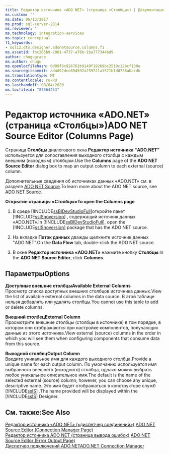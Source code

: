 ```yaml
---
title: Редактор источника «ADO NET» (страница «Столбцы») | Документация Майкрософт
ms.custom: ''
ms.date: 06/13/2017
ms.prod: sql-server-2014
ms.reviewer: ''
ms.technology: integration-services
ms.topic: conceptual
f1_keywords:
- sql12.dts.designer.adonetsource.columns.f1
ms.assetid: fbc205b9-2001-4737-a76b-1ba777344bd9
author: chugugrace
ms.author: chugu
ms.openlocfilehash: 0d89f8c926761b9149f19269bc2519c12bcf130e
ms.sourcegitcommit: ad4d92dce894592a259721a1571b1d8736abacdb
ms.translationtype: MT
ms.contentlocale: ru-RU
ms.lasthandoff: 08/04/2020
ms.locfileid: "87664453"
---
```

# <a name="ado-net-source-editor-columns-page"></a><span data-ttu-id="012dc-102">Редактор источника «ADO.NET» (страница «Столбцы»)</span><span class="sxs-lookup"><span data-stu-id="012dc-102">ADO NET Source Editor (Columns Page)</span></span>
  <span data-ttu-id="012dc-103">Страница **Столбцы** диалогового окна **Редактор источника "ADO.NET"** используется для сопоставления выходного столбца с каждым внешним (исходным) столбцом.</span><span class="sxs-lookup"><span data-stu-id="012dc-103">Use the **Columns** page of the **ADO NET Source Editor** dialog box to map an output column to each external (source) column.</span></span>  
  
 <span data-ttu-id="012dc-104">Дополнительные сведения об источниках данных «ADO.NET» см. в разделе [ADO NET Source](data-flow/ado-net-source.md).</span><span class="sxs-lookup"><span data-stu-id="012dc-104">To learn more about the ADO NET source, see [ADO NET Source](data-flow/ado-net-source.md).</span></span>  
  
 <span data-ttu-id="012dc-105">**Открытие страницы «Столбцы»**</span><span class="sxs-lookup"><span data-stu-id="012dc-105">**To open the Columns page**</span></span>  
  
1.  <span data-ttu-id="012dc-106">В среде [!INCLUDE[ssBIDevStudioFull](../includes/ssbidevstudiofull-md.md)]откройте пакет [!INCLUDE[ssISnoversion](../includes/ssisnoversion-md.md)] , содержащий источник данных «ADO.NET».</span><span class="sxs-lookup"><span data-stu-id="012dc-106">In [!INCLUDE[ssBIDevStudioFull](../includes/ssbidevstudiofull-md.md)], open the [!INCLUDE[ssISnoversion](../includes/ssisnoversion-md.md)] package that has the ADO NET source.</span></span>  
  
2.  <span data-ttu-id="012dc-107">На вкладке **Поток данных** дважды щелкните источник данных "ADO.NET".</span><span class="sxs-lookup"><span data-stu-id="012dc-107">On the **Data Flow** tab, double-click the ADO NET source.</span></span>  
  
3.  <span data-ttu-id="012dc-108">В окне **Редактор источника «ADO.NET»** нажмите кнопку **Столбцы**.</span><span class="sxs-lookup"><span data-stu-id="012dc-108">In the **ADO NET Source Editor**, click **Columns**.</span></span>  
  
## <a name="options"></a><span data-ttu-id="012dc-109">Параметры</span><span class="sxs-lookup"><span data-stu-id="012dc-109">Options</span></span>  
 <span data-ttu-id="012dc-110">**Доступные внешние столбцы**</span><span class="sxs-lookup"><span data-stu-id="012dc-110">**Available External Columns**</span></span>  
 <span data-ttu-id="012dc-111">Просмотр списка доступных внешних столбцов источника данных.</span><span class="sxs-lookup"><span data-stu-id="012dc-111">View the list of available external columns in the data source.</span></span> <span data-ttu-id="012dc-112">В этой таблице нельзя добавлять или удалять столбцы.</span><span class="sxs-lookup"><span data-stu-id="012dc-112">You cannot use this table to add or delete columns.</span></span>  
  
 <span data-ttu-id="012dc-113">**Внешний столбец**</span><span class="sxs-lookup"><span data-stu-id="012dc-113">**External Column**</span></span>  
 <span data-ttu-id="012dc-114">Просмотрите внешние столбцы (столбцы в источнике) в том порядке, в котором они отображаются при настройке компонентов, получающих данные из этого источника.</span><span class="sxs-lookup"><span data-stu-id="012dc-114">View external (source) columns in the order in which you will see them when configuring components that consume data from this source.</span></span>  
  
 <span data-ttu-id="012dc-115">**Выходной столбец**</span><span class="sxs-lookup"><span data-stu-id="012dc-115">**Output Column**</span></span>  
 <span data-ttu-id="012dc-116">Введите уникальное имя для каждого выходного столбца.</span><span class="sxs-lookup"><span data-stu-id="012dc-116">Provide a unique name for each output column.</span></span> <span data-ttu-id="012dc-117">По умолчанию используется имя выбранного внешнего (исходного) столбца, однако можно выбрать любое уникальное описательное имя.</span><span class="sxs-lookup"><span data-stu-id="012dc-117">The default is the name of the selected external (source) column; however, you can choose any unique, descriptive name.</span></span> <span data-ttu-id="012dc-118">Это имя будет отображаться в конструкторе служб [!INCLUDE[ssIS](../includes/ssis-md.md)] .</span><span class="sxs-lookup"><span data-stu-id="012dc-118">The name provided will be displayed within the [!INCLUDE[ssIS](../includes/ssis-md.md)] Designer.</span></span>  
  
## <a name="see-also"></a><span data-ttu-id="012dc-119">См. также:</span><span class="sxs-lookup"><span data-stu-id="012dc-119">See Also</span></span>  
 <span data-ttu-id="012dc-120">[Редактор источника «ADO NET» &#40;«диспетчер соединений»&#41;](../../2014/integration-services/ado-net-source-editor-connection-manager-page.md) </span><span class="sxs-lookup"><span data-stu-id="012dc-120">[ADO NET Source Editor &#40;Connection Manager Page&#41;](../../2014/integration-services/ado-net-source-editor-connection-manager-page.md) </span></span>  
 <span data-ttu-id="012dc-121">[Редактор источника ADO NET &#40;страница вывода ошибок&#41;](../../2014/integration-services/ado-net-source-editor-error-output-page.md) </span><span class="sxs-lookup"><span data-stu-id="012dc-121">[ADO NET Source Editor &#40;Error Output Page&#41;](../../2014/integration-services/ado-net-source-editor-error-output-page.md) </span></span>  
 [<span data-ttu-id="012dc-122">Диспетчер подключений ADO.NET</span><span class="sxs-lookup"><span data-stu-id="012dc-122">ADO.NET Connection Manager</span></span>](connection-manager/ado-net-connection-manager.md)  
  
  
